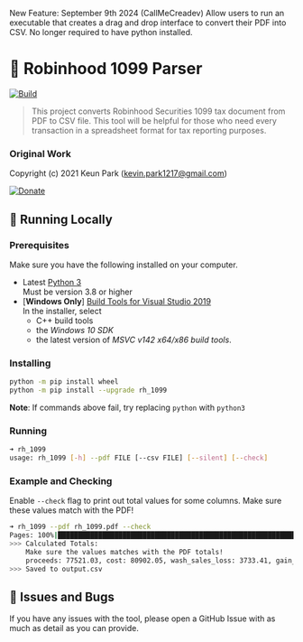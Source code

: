 New Feature: September 9th 2024 (CallMeCreadev)
Allow users to run an executable that creates a drag and drop interface to convert their PDF into CSV.  No longer required to have python installed. 

# 🍃 Robinhood 1099 Parser

[![Build](https://github.com/kevinpark1217/Robinhood-1099-Parser/actions/workflows/build.yaml/badge.svg)](https://github.com/kevinpark1217/Robinhood-1099-Parser/actions/workflows/build.yaml)

> This project converts Robinhood Securities 1099 tax document from PDF to CSV file. This tool will be helpful for those who need every transaction in a spreadsheet format for tax reporting purposes.


### Original Work

Copyright (c) 2021 Keun Park (kevin.park1217@gmail.com)

[![Donate](https://img.shields.io/badge/Donate-PayPal-green.svg)](https://www.paypal.com/donate?business=P3M77TR7L8LBA&item_name=Thanks+for+supporting+my+work%21&currency_code=USD)


## 🚀 Running Locally

### Prerequisites

Make sure you have the following installed on your computer.
- Latest [Python 3](https://www.python.org/downloads/)  
  Must be version 3.8 or higher
- [**Windows Only**] [Build Tools for Visual Studio 2019](https://visualstudio.microsoft.com/downloads/#build-tools-for-visual-studio-2019)  
  In the installer, select
  - C++ build tools
  - the *Windows 10 SDK*
  - the latest version of *MSVC v142 x64/x86 build tools*.


### Installing
```bash
python -m pip install wheel
python -m pip install --upgrade rh_1099
```
**Note**: If commands above fail, try replacing `python` with `python3`

### Running
```bash
➜ rh_1099
usage: rh_1099 [-h] --pdf FILE [--csv FILE] [--silent] [--check]
```

### Example and Checking

Enable `--check` flag to print out total values for some columns. Make sure these values match with the PDF!

```bash
➜ rh_1099 --pdf rh_1099.pdf --check
Pages: 100%|██████████████████████████████████████████████████████████████| 40/40 [00:03<00:00, 10.41it/s]
>>> Calculated Totals:
    Make sure the values matches with the PDF totals!
    proceeds: 77521.03, cost: 80902.05, wash_sales_loss: 3733.41, gain_loss: 352.39
>>> Saved to output.csv
```

## 🐞 Issues and Bugs
If you have any issues with the tool, please open a GitHub Issue with as much as detail as you can provide.

